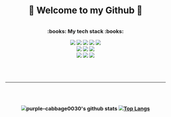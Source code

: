 <h1 align='center'> 🥰 Welcome to my Github 🥰 <h1>

<h3 align='center'>:books: My tech stack :books:</p>
<img src="https://img.shields.io/badge/Python-3776AB?logo=Python&logoColor=white"/>
<img src="https://img.shields.io/badge/pandas-150458?logo=pandas&logoColor=white"/></a>
<img src="https://img.shields.io/badge/Flask-000000?logo=Flask&logoColor=white"/></a>
<img src="https://img.shields.io/badge/Selenium-43B02A?logo=Selenium&logoColor=white"/></a>
<img src="https://img.shields.io/badge/BeatifulSoup-59666C?logo=&logoColor=white"/></a><br>
<img src="https://img.shields.io/badge/Oracle DB-F80000?logo=Oracle&logoColor=white"/>
<img src="https://img.shields.io/badge/MySQL DB-4479A1?logo=MySQL&logoColor=white"/></a>
<img src="https://img.shields.io/badge/Elasticsearch-005571?logo=Elasticsearch&logoColor=white"/></a><br>
<img src="https://img.shields.io/badge/-JavaScript-%23F7DF1E?logo=JavaScript&logoColor=white"/>     
<img src="https://img.shields.io/badge/-HTML-%23E34F26?logo=HTML5&logoColor=white"/>     
<img src="https://img.shields.io/badge/-CSS-%231572B6?logo=CSS3&logoColor=white"/>

<br><br><hr><br><br>

![purple-cabbage0030's github stats](https://github-readme-stats.vercel.app/api?username=purple-cabbage0030&show_icons=true&hide_title=true&theme=midnight-purple&hide=issues)
[![Top Langs](https://github-readme-stats.vercel.app/api/top-langs/?username=purple-cabbage0030&layout=compact&theme=midnight-purple)](https://github.com/purple-cabbage0030/github-readme-stats)



